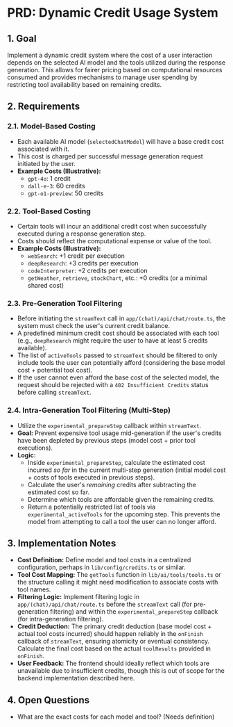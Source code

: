 # PRD: Dynamic Credit Usage System

## 1. Goal

Implement a dynamic credit system where the cost of a user interaction depends on the selected AI model and the tools utilized during the response generation. This allows for fairer pricing based on computational resources consumed and provides mechanisms to manage user spending by restricting tool availability based on remaining credits.

## 2. Requirements

### 2.1. Model-Based Costing

- Each available AI model (`selectedChatModel`) will have a base credit cost associated with it.
- This cost is charged per successful message generation request initiated by the user.
- **Example Costs (Illustrative):**
  - `gpt-4o`: 1 credit
  - `dall-e-3`: 60 credits
  - `gpt-o1-preview`: 50 credits

### 2.2. Tool-Based Costing

- Certain tools will incur an additional credit cost when successfully executed during a response generation step.
- Costs should reflect the computational expense or value of the tool.
- **Example Costs (Illustrative):**
  - `webSearch`: +1 credit per execution
  - `deepResearch`: +3 credits per execution
  - `codeInterpreter`: +2 credits per execution
  - `getWeather`, `retrieve`, `stockChart`, etc.: +0 credits (or a minimal shared cost)

### 2.3. Pre-Generation Tool Filtering

- Before initiating the `streamText` call in `app/(chat)/api/chat/route.ts`, the system must check the user's current credit balance.
- A predefined minimum credit cost should be associated with each tool (e.g., `deepResearch` might require the user to have at least 5 credits available).
- The list of `activeTools` passed to `streamText` should be filtered to only include tools the user can potentially afford (considering the base model cost + potential tool cost).
- If the user cannot even afford the base cost of the selected model, the request should be rejected with a `402 Insufficient Credits` status before calling `streamText`.

### 2.4. Intra-Generation Tool Filtering (Multi-Step)

- Utilize the `experimental_prepareStep` callback within `streamText`.
- **Goal:** Prevent expensive tool usage mid-generation if the user's credits have been depleted by previous steps (model cost + prior tool executions).
- **Logic:**
  - Inside `experimental_prepareStep`, calculate the estimated cost incurred *so far* in the current multi-step generation (initial model cost + costs of tools executed in previous steps).
  - Calculate the user's *remaining* credits after subtracting the estimated cost so far.
  - Determine which tools are affordable given the remaining credits.
  - Return a potentially restricted list of tools via `experimental_activeTools` for the upcoming step. This prevents the model from attempting to call a tool the user can no longer afford.

## 3. Implementation Notes

- **Cost Definition:** Define model and tool costs in a centralized configuration, perhaps in `lib/config/credits.ts` or similar.
- **Tool Cost Mapping:** The `getTools` function in `lib/ai/tools/tools.ts` or the structure calling it might need modification to associate costs with tool names.
- **Filtering Logic:** Implement filtering logic in `app/(chat)/api/chat/route.ts` before the `streamText` call (for pre-generation filtering) and within the `experimental_prepareStep` callback (for intra-generation filtering).
- **Credit Deduction:** The primary credit deduction (base model cost + actual tool costs incurred) should happen reliably in the `onFinish` callback of `streamText`, ensuring atomicity or eventual consistency. Calculate the final cost based on the actual `toolResults` provided in `onFinish`.
- **User Feedback:** The frontend should ideally reflect which tools are unavailable due to insufficient credits, though this is out of scope for the backend implementation described here.

## 4. Open Questions

- What are the exact costs for each model and tool? (Needs definition)
